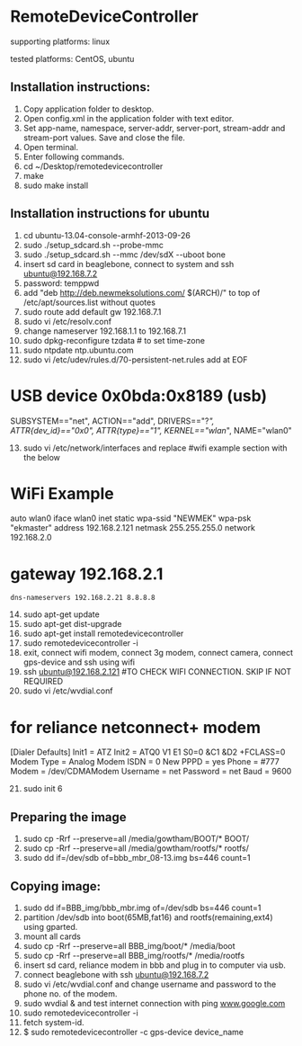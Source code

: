 RemoteDeviceController
======================

supporting platforms:
linux

tested platforms:
CentOS, ubuntu

Installation instructions:
-------------------------------------------------
1. Copy application folder to desktop.
2. Open config.xml in the application folder with text editor.
3. Set app-name, namespace, server-addr, server-port, stream-addr and stream-port values. Save and close the file.
4. Open terminal.
5. Enter following commands.
6. cd ~/Desktop/remotedevicecontroller
7. make
8. sudo make install


Installation instructions for ubuntu
--------------------------------------------------
1. cd ubuntu-13.04-console-armhf-2013-09-26
2. sudo ./setup_sdcard.sh --probe-mmc
3. sudo ./setup_sdcard.sh --mmc /dev/sdX --uboot bone
4. insert sd card in beaglebone, connect to system and ssh ubuntu@192.168.7.2
5. password: temppwd
6. add "deb http://deb.newmeksolutions.com/ $(ARCH)/" to top of /etc/apt/sources.list without quotes
7. sudo route add default gw 192.168.7.1
8. sudo vi /etc/resolv.conf
9. change nameserver 192.168.1.1 to 192.168.7.1
10. sudo dpkg-reconfigure tzdata  # to set time-zone
11. sudo ntpdate ntp.ubuntu.com
12. sudo vi /etc/udev/rules.d/70-persistent-net.rules add at EOF

# USB device 0x0bda:0x8189 (usb)
SUBSYSTEM=="net", ACTION=="add", DRIVERS=="?*", ATTR{dev_id}=="0x0", ATTR{type}=="1", KERNEL=="wlan*", NAME="wlan0"


13. sudo vi /etc/network/interfaces  and replace #wifi example section with the below

# WiFi Example
auto wlan0
iface wlan0 inet static
    wpa-ssid "NEWMEK"
    wpa-psk  "ekmaster"
    address 192.168.2.121
    netmask 255.255.255.0
    network 192.168.2.0
#    gateway 192.168.2.1
    dns-nameservers 192.168.2.21 8.8.8.8

14. sudo apt-get update
15. sudo apt-get dist-upgrade
16. sudo apt-get install remotedevicecontroller
17. sudo remotedevicecontroller -i
18. exit, connect wifi modem, connect 3g modem, connect camera, connect gps-device and ssh using wifi
19. ssh ubuntu@192.168.2.121  #TO CHECK WIFI CONNECTION. SKIP IF NOT REQUIRED
20. sudo vi /etc/wvdial.conf
# for reliance netconnect+ modem
[Dialer Defaults]
Init1 = ATZ
Init2 = ATQ0 V1 E1 S0=0 &C1 &D2 +FCLASS=0
Modem Type = Analog Modem
ISDN = 0
New PPPD = yes
Phone = #777
Modem = /dev/CDMAModem
Username = net
Password = net
Baud = 9600

21. sudo init 6


Preparing the image
----------------------------------------------------------------------------------------------------------
1. sudo cp -Rrf --preserve=all /media/gowtham/BOOT/* BOOT/
2. sudo cp -Rrf --preserve=all /media/gowtham/rootfs/* rootfs/
3. sudo dd if=/dev/sdb of=bbb_mbr_08-13.img bs=446 count=1

Copying image:
----------------------------------------------------------------------------------------------------------
1. sudo dd if=BBB_img/bbb_mbr.img of=/dev/sdb bs=446 count=1
2. partition /dev/sdb into boot(65MB,fat16) and rootfs(remaining,ext4) using gparted.
3. mount all cards
3. sudo cp -Rrf --preserve=all BBB_img/boot/* /media/boot
4. sudo cp -Rrf --preserve=all BBB_img/rootfs/* /media/rootfs
5. insert sd card, reliance modem in bbb and plug in to computer via usb.
6. connect beaglebone with ssh ubuntu@192.168.7.2
7. sudo vi /etc/wvdial.conf  and change username and password to the phone no. of the modem.
8. sudo wvdial &   and test internet connection with ping www.google.com
9. sudo remotedevicecontroller -i
10. fetch system-id.
11. $ sudo remotedevicecontroller -c
    gps-device
    device_name

